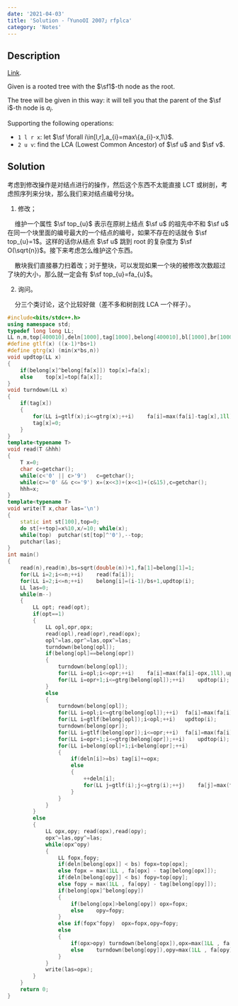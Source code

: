 ```yaml
---
date: '2021-04-03'
title: 'Solution -「YunoOI 2007」rfplca'
category: 'Notes'
---
```


## Description

[Link](https://www.luogu.com.cn/problem/P7446).

Given is a rooted tree with the $\sf1$-th node as the root.

The tree will be given in this way: it will tell you that the parent of the $\sf i$-th node is $a_{i}$.

Supporting the following operations:

- `1 l r x`: let $\sf \forall i\in[l,r],a_{i}=max\{a_{i}-x,1\}$.
- `2 u v`: find the LCA (Lowest Common Ancestor) of $\sf u$ and $\sf v$.

## Solution

考虑到修改操作是对结点进行的操作，然后这个东西不太能直接 LCT 或树剖，考虑照序列来分块，那么我们来对结点编号分块。

1. 修改；

$\quad$维护一个属性 $\sf top_{u}$ 表示在原树上结点 $\sf u$ 的祖先中不和 $\sf u$ 在同一个块里面的编号最大的一个结点的编号，如果不存在的话就令 $\sf top_{u}=1$。这样的话你从结点 $\sf u$ 跳到 root 的复杂度为 $\sf O(\sqrt{n})$。接下来考虑怎么维护这个东西。

$\quad$散块我们直接暴力扫着改；对于整块，可以发现如果一个块的被修改次数超过了块的大小，那么就一定会有 $\sf top_{u}=fa_{u}$。

2. 询问。

$\quad$分三个类讨论，这个比较好做（差不多和树剖找 LCA 一个样子）。

```cpp
#include<bits/stdc++.h>
using namespace std;
typedef long long LL;
LL n,m,top[400010],deln[1000],tag[1000],belong[400010],bl[1000],br[1000],fa[400010],bs;
#define gtlf(x) ((x-1)*bs+1)
#define gtrg(x) (min(x*bs,n))
void updtop(LL x)
{
	if(belong[x]^belong[fa[x]])	top[x]=fa[x];
	else	top[x]=top[fa[x]];
}
void turndown(LL x)
{
	if(tag[x])
	{
		for(LL i=gtlf(x);i<=gtrg(x);++i)	fa[i]=max(fa[i]-tag[x],1ll);
		tag[x]=0;
	}
}
template<typename T>
void read(T &hhh)
{
	T x=0;
	char c=getchar();
	while(c<'0' || c>'9')	c=getchar();
	while(c>='0' && c<='9')	x=(x<<3)+(x<<1)+(c&15),c=getchar();
	hhh=x;
}
template<typename T>
void write(T x,char las='\n')
{
	static int st[100],top=0;
	do st[++top]=x%10,x/=10; while(x);
	while(top)	putchar(st[top]^'0'),--top;
	putchar(las);
}
int main()
{
	read(n),read(m),bs=sqrt(double(n))+1,fa[1]=belong[1]=1;
	for(LL i=2;i<=n;++i)	read(fa[i]);
	for(LL i=2;i<=n;++i)	belong[i]=(i-1)/bs+1,updtop(i);
	LL las=0;
	while(m--)
	{
		LL opt; read(opt);
		if(opt==1)
		{
			LL opl,opr,opx;
			read(opl),read(opr),read(opx);
			opl^=las,opr^=las,opx^=las;
			turndown(belong[opl]);
			if(belong[opl]==belong[opr])
			{
				turndown(belong[opl]);
				for(LL i=opl;i<=opr;++i)	fa[i]=max(fa[i]-opx,1ll),updtop(i);
				for(LL i=opr+1;i<=gtrg(belong[opl]);++i)	updtop(i);
			}
			else
			{
				turndown(belong[opl]);
				for(LL i=opl;i<=gtrg(belong[opl]);++i)	fa[i]=max(fa[i]-opx,1ll),updtop(i);
				for(LL i=gtlf(belong[opl]);i<opl;++i)	updtop(i);
				turndown(belong[opr]);
				for(LL i=gtlf(belong[opr]);i<=opr;++i)	fa[i]=max(fa[i]-opx,1ll),updtop(i);
				for(LL i=opr+1;i<=gtrg(belong[opr]);++i)	updtop(i);
				for(LL i=belong[opl]+1;i<belong[opr];++i)
				{
					if(deln[i]>=bs)	tag[i]+=opx;
					else
					{
						++deln[i];
						for(LL j=gtlf(i);j<=gtrg(i);++j)	fa[j]=max(fa[j]-opx,1ll),updtop(j);
					}
				}
			}
		}
		else
		{
			LL opx,opy; read(opx),read(opy);
			opx^=las,opy^=las;
			while(opx^opy)
			{
				LL fopx,fopy;
				if(deln[belong[opx]] < bs) fopx=top[opx];
				else fopx = max(1LL , fa[opx] - tag[belong[opx]]);
				if(deln[belong[opy]] < bs) fopy=top[opy];
				else fopy = max(1LL , fa[opy] - tag[belong[opy]]);
				if(belong[opx]^belong[opy])
				{
					if(belong[opx]>belong[opy])	opx=fopx;
					else	opy=fopy;
				}
				else if(fopx^fopy)	opx=fopx,opy=fopy;
				else
				{
					if(opx>opy)	turndown(belong[opx]),opx=max(1LL , fa[opx] - tag[belong[opx]]);
					else	turndown(belong[opy]),opy=max(1LL , fa[opy] - tag[belong[opy]]);
				}
			}
			write(las=opx);
		}
	}
	return 0;
}
```